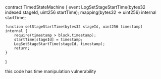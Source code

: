 contract TimedStateMachine {
    event LogSetStageStartTime(bytes32 indexed stageId, uint256 startTime);
    mapping(bytes32 => uint256) internal startTime;

    function setStageStartTime(bytes32 stageId, uint256 timestamp) internal {
        require(timestamp > block.timestamp);
        startTime[stageId] = timestamp;
        LogSetStageStartTime(stageId, timestamp);
        return;
    }
}

 this code has time manipulation vulnerability